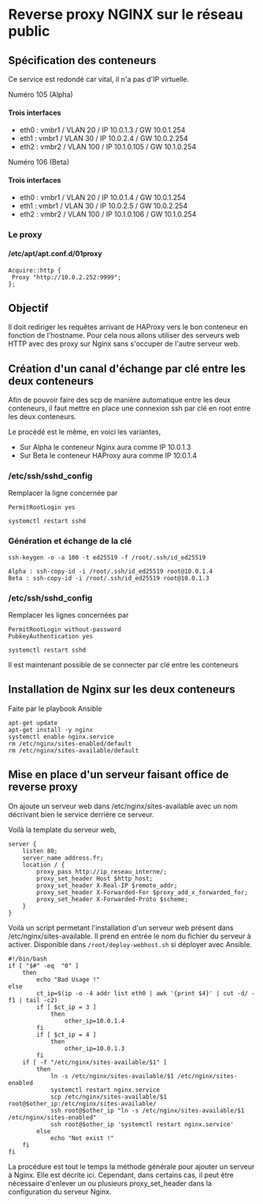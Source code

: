 # Reverse proxy NGINX sur le réseau public

## Spécification des conteneurs
Ce service est redondé car vital, il n'a pas d'IP virtuelle.

Numéro 105 (Alpha)
#### Trois interfaces
- eth0 : vmbr1 / VLAN 20 / IP 10.0.1.3 / GW 10.0.1.254
- eth1 : vmbr1 / VLAN 30 / IP 10.0.2.4 / GW 10.0.2.254
- eth2 : vmbr2 / VLAN 100 / IP 10.1.0.105 / GW 10.1.0.254

Numéro 106 (Beta)
#### Trois interfaces
- eth0 : vmbr1 / VLAN 20 / IP 10.0.1.4 / GW 10.0.1.254
- eth1 : vmbr1 / VLAN 30 / IP 10.0.2.5 / GW 10.0.2.254
- eth2 : vmbr2 / VLAN 100 / IP 10.1.0.106 / GW 10.1.0.254

### Le proxy
#### /etc/apt/apt.conf.d/01proxy
```
Acquire::http {
 Proxy "http://10.0.2.252:9999";
};
```

## Objectif
Il doit rediriger les requêtes arrivant de HAProxy vers le bon conteneur en fonction de l'hostname. Pour cela nous allons utiliser des serveurs web HTTP avec des proxy sur Nginx sans s'occuper de l'autre serveur web.

## Création d'un canal d'échange par clé entre les deux conteneurs
Afin de pouvoir faire des scp de manière automatique entre les deux conteneurs, il faut mettre en place une connexion ssh par clé en root entre les deux conteneurs.

Le procédé est le même, en voici les variantes,
- Sur Alpha le conteneur Nginx aura comme IP 10.0.1.3
- Sur Beta le conteneur HAProxy aura comme IP 10.0.1.4

### /etc/ssh/sshd_config
Remplacer la ligne concernée par
```
PermitRootLogin yes
```
```
systemctl restart sshd
```

### Génération et échange de la clé
```
ssh-keygen -o -a 100 -t ed25519 -f /root/.ssh/id_ed25519

Alpha : ssh-copy-id -i /root/.ssh/id_ed25519 root@10.0.1.4
Beta : ssh-copy-id -i /root/.ssh/id_ed25519 root@10.0.1.3
```

### /etc/ssh/sshd_config
Remplacer les lignes concernées par
```
PermitRootLogin without-password
PubkeyAuthentication yes
```
```
systemctl restart sshd
```

Il est maintenant possible de se connecter par clé entre les conteneurs

## Installation de Nginx sur les deux conteneurs
Faite par le playbook Ansible

```
apt-get update
apt-get install -y nginx
systemctl enable nginx.service
rm /etc/nginx/sites-enabled/default
rm /etc/nginx/sites-available/default
```

## Mise en place d'un serveur faisant office de reverse proxy

On ajoute un serveur web dans /etc/nginx/sites-available avec un nom décrivant bien le service derrière ce serveur.

Voilà la template du serveur web,
```
server {
	listen 80;
	server_name address.fr;
	location / {
		proxy_pass http://ip_reseau_interne/;
		proxy_set_header Host $http_host;
		proxy_set_header X-Real-IP $remote_addr;
		proxy_set_header X-Forwarded-For $proxy_add_x_forwarded_for;
		proxy_set_header X-Forwarded-Proto $scheme;
	}
}
```

Voilà un script permetant l'installation d'un serveur web présent dans /etc/nginx/sites-available. Il prend en entrée le nom du fichier du serveur à activer. Disponible dans `/root/deploy-webhost.sh` si déployer avec Ansible.

```
#!/bin/bash
if [ "$#" -eq  "0" ]
	then
		echo "Bad Usage !"
else
		ct_ip=$(ip -o -4 addr list eth0 | awk '{print $4}' | cut -d/ -f1 | tail -c2)
		if [ $ct_ip = 3 ]
			then
				other_ip=10.0.1.4
		fi
		if [ $ct_ip = 4 ]
			then
				other_ip=10.0.1.3
		fi
    if [ -f "/etc/nginx/sites-available/$1" ]
        then
            ln -s /etc/nginx/sites-available/$1 /etc/nginx/sites-enabled
            systemctl restart nginx.service
            scp /etc/nginx/sites-available/$1 root@$other_ip:/etc/nginx/sites-available/
            ssh root@$other_ip "ln -s /etc/nginx/sites-available/$1 /etc/nginx/sites-enabled"
            ssh root@$other_ip 'systemctl restart nginx.service'
        else
            echo "Not exist !"
    fi
fi
```

La procédure est tout le temps la méthode générale pour ajouter un serveur à Nginx. Elle est décrite ici. Cependant, dans certains cas, il peut être nécessaire d'enlever un ou plusieurs proxy\_set\_header dans la configuration du serveur Nginx.
